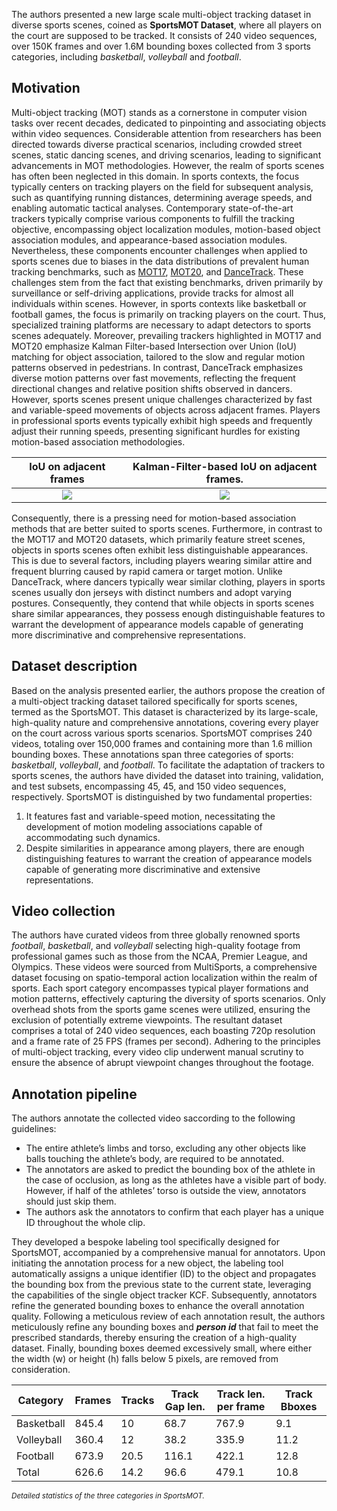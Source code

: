 The authors presented a new large scale multi-object tracking dataset in diverse sports scenes, coined as **SportsMOT Dataset**, where all players on the court are supposed to be tracked. It consists of 240 video sequences, over 150K frames and over 1.6M bounding boxes collected from 3 sports categories, including *basketball*, *volleyball* and *football*.

## Motivation

Multi-object tracking (MOT) stands as a cornerstone in computer vision tasks over recent decades, dedicated to pinpointing and associating objects within video sequences. Considerable attention from researchers has been directed towards diverse practical scenarios, including crowded street scenes, static dancing scenes, and driving scenarios, leading to significant advancements in MOT methodologies. However, the realm of sports scenes has often been neglected in this domain. In sports contexts, the focus typically centers on tracking players on the field for subsequent analysis, such as quantifying running distances, determining average speeds, and enabling automatic tactical analyses. Contemporary state-of-the-art trackers typically comprise various components to fulfill the tracking objective, encompassing object localization modules, motion-based object association modules, and appearance-based association modules. Nevertheless, these components encounter challenges when applied to sports scenes due to biases in the data distributions of prevalent human tracking benchmarks, such as [MOT17](https://motchallenge.net/data/MOT17/), [MOT20](https://motchallenge.net/data/MOT20/), and [DanceTrack](https://dancetrack.github.io/). These challenges stem from the fact that existing benchmarks, driven primarily by surveillance or self-driving applications, provide tracks for almost all individuals within scenes. However, in sports contexts like basketball or football games, the focus is primarily on tracking players on the court. Thus, specialized training platforms are necessary to adapt detectors to sports scenes adequately. Moreover, prevailing trackers highlighted in MOT17 and MOT20 emphasize Kalman Filter-based Intersection over Union (IoU) matching for object association, tailored to the slow and regular motion patterns observed in pedestrians. In contrast, DanceTrack emphasizes diverse motion patterns over fast movements, reflecting the frequent directional changes and relative position shifts observed in dancers. However, sports scenes present unique challenges characterized by fast and variable-speed movements of objects across adjacent frames. Players in professional sports events typically exhibit high speeds and frequently adjust their running speeds, presenting significant hurdles for existing motion-based association methodologies.

 IoU on adjacent frames             |  Kalman-Filter-based IoU on adjacent frames.
:-------------------------:|:-------------------------:
![](https://github.com/dataset-ninja/sports-mot/assets/120389559/c5016dd9-1c9c-4057-a51f-71e3588a8a7e)  |  ![](https://github.com/dataset-ninja/sports-mot/assets/120389559/f890fd56-8052-4e57-99da-245e89e565a1)

Consequently, there is a pressing need for motion-based association methods that are better suited to sports scenes. Furthermore, in contrast to the MOT17 and MOT20 datasets, which primarily feature street scenes, objects in sports scenes often exhibit less distinguishable appearances. This is due to several factors, including players wearing similar attire and frequent blurring caused by rapid camera or target motion. Unlike DanceTrack, where dancers typically wear similar clothing, players in sports scenes usually don jerseys with distinct numbers and adopt varying postures. Consequently, they contend that while objects in sports scenes share similar appearances, they possess enough distinguishable features to warrant the development of appearance models capable of generating more discriminative and comprehensive representations.

## Dataset description

Based on the analysis presented earlier, the authors propose the creation of a multi-object tracking dataset tailored specifically for sports scenes, termed as the SportsMOT. This dataset is characterized by its large-scale, high-quality nature and comprehensive annotations, covering every player on the court across various sports scenarios. SportsMOT comprises 240 videos, totaling over 150,000 frames and containing more than 1.6 million bounding boxes. These annotations span three categories of sports: *basketball*, *volleyball*, and *football*. To facilitate the adaptation of trackers to sports scenes, the authors have divided the dataset into training, validation, and test subsets, encompassing 45, 45, and 150 video sequences, respectively. SportsMOT is distinguished by two fundamental properties: 
1) It features fast and variable-speed motion, necessitating the development of motion modeling associations capable of accommodating such dynamics. 
2) Despite similarities in appearance among players, there are enough distinguishing features to warrant the creation of appearance models capable of generating more discriminative and extensive representations.

## Video collection

The authors have curated videos from three globally renowned sports *football*, *basketball*, and *volleyball* selecting high-quality footage from professional games such as those from the NCAA, Premier League, and Olympics. These videos were sourced from MultiSports, a comprehensive dataset focusing on spatio-temporal action localization within the realm of sports. Each sport category encompasses typical player formations and motion patterns, effectively capturing the diversity of sports scenarios. Only overhead shots from the sports game scenes were utilized, ensuring the exclusion of potentially extreme viewpoints. The resultant dataset comprises a total of 240 video sequences, each boasting 720p resolution and a frame rate of 25 FPS (frames per second). Adhering to the principles of multi-object tracking, every video clip underwent manual scrutiny to ensure the absence of abrupt viewpoint changes throughout the footage.

## Annotation pipeline

The authors annotate the collected video saccording to the following guidelines:
* The entire athlete’s limbs and torso, excluding any other objects like balls touching the athlete’s body, are required to be annotated.
* The annotators are asked to predict the bounding box of the athlete in the case of occlusion, as long as the athletes have a visible part of body. However, if half of the athletes’ torso is outside the view, annotators should just skip them.
* The authors ask the annotators to confirm that each player has a unique ID throughout the whole clip.

They developed a bespoke labeling tool specifically designed for SportsMOT, accompanied by a comprehensive manual for annotators. Upon initiating the annotation process for a new object, the labeling tool automatically assigns a unique identifier (ID) to the object and propagates the bounding box from the previous state to the current state, leveraging the capabilities of the single object tracker KCF. Subsequently, annotators refine the generated bounding boxes to enhance the overall annotation quality. Following a meticulous review of each annotation result, the authors meticulously refine any bounding boxes and ***person id*** that fail to meet the prescribed standards, thereby ensuring the creation of a high-quality dataset. Finally, bounding boxes deemed excessively small, where either the width (w) or height (h) falls below 5 pixels, are removed from consideration.

| Category   | Frames | Tracks | Track Gap len. | Track len. per frame | Track Bboxes |
|------------|--------|--------|----------------|-----------------------|--------------|
| Basketball | 845.4  | 10     | 68.7           | 767.9                 | 9.1          |
| Volleyball | 360.4  | 12     | 38.2           | 335.9                 | 11.2         |
| Football   | 673.9  | 20.5   | 116.1          | 422.1                 | 12.8         |
| Total      | 626.6  | 14.2   | 96.6           | 479.1                 | 10.8         |


<span style="font-size: smaller; font-style: italic;"> Detailed statistics of the three categories in SportsMOT.</span>